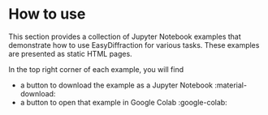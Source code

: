 # How to use

This section provides a collection of Jupyter Notebook examples that demonstrate
how to use EasyDiffraction for various tasks. These examples are presented as
static HTML pages.

In the top right corner of each example, you will find

- a button to download the example as a Jupyter Notebook :material-download:
- a button to open that example in Google Colab :google-colab:
